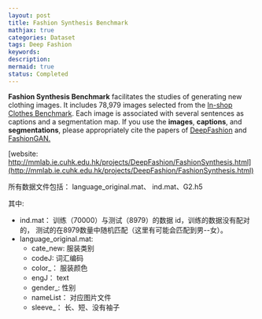 ```yaml
---
layout: post
title: Fashion Synthesis Benchmark  
mathjax: true
categories: Dataset
tags: Deep Fashion
keywords: 
description: 
mermaid: true
status: Completed
---
```


**Fashion Synthesis Benchmark** facilitates the studies of generating new clothing images. It includes 78,979 images selected from the [In-shop Clothes Benchmark](http://mmlab.ie.cuhk.edu.hk/projects/DeepFashion/InShopRetrieval.html). Each image is associated with several sentences as captions and a segmentation map. If you use the **images**, **captions**, and **segmentations**, please appropriately cite the papers of [DeepFashion](http://www.cv-foundation.org/openaccess/content_cvpr_2016/papers/Liu_DeepFashion_Powering_Robust_CVPR_2016_paper.pdf) and [FashionGAN.](https://arxiv.org/pdf/1710.07346.pdf)

[website: http://mmlab.ie.cuhk.edu.hk/projects/DeepFashion/FashionSynthesis.html](http://mmlab.ie.cuhk.edu.hk/projects/DeepFashion/FashionSynthesis.html)

所有数据文件包括： language_original.mat、 ind.mat、G2.h5

其中: 

- ind.mat： 训练（70000）与测试（8979）的数据 id，训练的数据没有配对的， 测试的在8979数量中随机匹配（这里有可能会匹配到男--女）。
- language_original.mat:  
  - cate_new: 服装类别
  - codeJ: 词汇编码
  - color_： 服装颜色
  - engJ： text
  - gender_: 性别
  - nameList： 对应图片文件
  - sleeve_： 长、短、没有袖子



